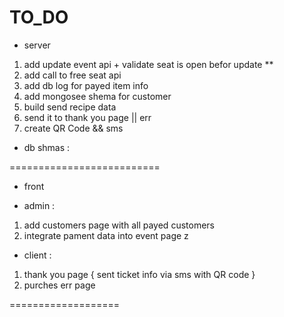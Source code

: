 TO_DO
=====================

* server 
1. add update event api + validate seat is open befor update  **
2. add call to free seat api  
3. add db log for payed item info 
4. add mongosee shema for customer 
5. build  send recipe data 
6. send it to thank you page || err 
8. create QR Code && sms 

* db shmas  :


==========================

* front 

 - admin : 
  1. add customers page with all  payed customers 
  2. integrate pament data  into event page
z




- client :
1.  thank you page   { sent ticket info via sms with QR code  }
2. purches err page 



===================


 